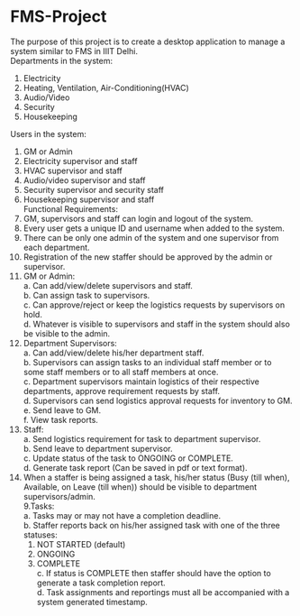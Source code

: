 # FMS-Project

The purpose of this project is to create a desktop application to manage a system similar
to FMS in IIIT Delhi.  
Departments in the system:
  1. Electricity
  2. Heating, Ventilation, Air-Conditioning(HVAC)
  3. Audio/Video
  4. Security
  5. Housekeeping  
  
Users in the system:  
  1. GM or Admin  
  2. Electricity supervisor and staff  
  3. HVAC supervisor and staff  
  4. Audio/video supervisor and staff  
  5. Security supervisor and security staff  
  6. Housekeeping supervisor and staff  
  Functional Requirements:    
  1. GM, supervisors and staff can login and logout of the system.  
  2. Every user gets a unique ID and username when added to the system.  
  3. There can be only one admin of the system and one supervisor from each
  department.  
  4. Registration of the new staffer should be approved by the admin or supervisor.     
  5. GM or Admin:   
    a. Can add/view/delete supervisors and staff.  
    b. Can assign task to supervisors.  
    c. Can approve/reject or keep the logistics requests by supervisors on hold.  
    d. Whatever is visible to supervisors and staff in the system should also be
    visible to the admin.  
  6. Department Supervisors:    
    a. Can add/view/delete his/her department staff.  
    b. Supervisors can assign tasks to an individual staff member or to some staff
    members or to all staff members at once.  
    c. Department supervisors maintain logistics of their respective departments,
    approve requirement requests by staff.  
    d. Supervisors can send logistics approval requests for inventory to GM.  
    e. Send leave to GM.  
    f. View task reports.  
  7. Staff:  
    a. Send logistics requirement for task to department supervisor.  
    b. Send leave to department supervisor.  
    c. Update status of the task to ONGOING or COMPLETE.  
    d. Generate task report (Can be saved in pdf or text format).  
  8. When a staffer is being assigned a task, his/her status (Busy (till when), Available,
    on Leave (till when)) should be visible to department supervisors/admin.  
  9.Tasks:  
    a. Tasks may or may not have a completion deadline.  
    b. Staffer reports back on his/her assigned task with one of the three statuses:  
     1. NOT STARTED (default)
     2. ONGOING
     3. COMPLETE  
    c. If status is COMPLETE then staffer should have the option to generate a task
  completion report.  
    d. Task assignments and reportings must all be accompanied with a system
  generated timestamp.  
